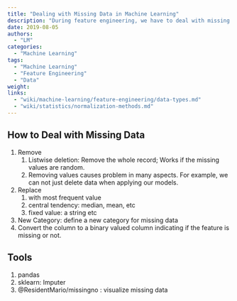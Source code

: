 ```yaml
---
title: "Dealing with Missing Data in Machine Learning"
description: "During feature engineering, we have to deal with missing values."
date: 2019-08-05
authors:
  - "LM"
categories:
  - "Machine Learning"
tags:
  - "Machine Learning"
  - "Feature Engineering"
  - "Data"
weight:
links:
  - "wiki/machine-learning/feature-engineering/data-types.md"
  - "wiki/statistics/normalization-methods.md"
---
```




## How to Deal with Missing Data

1. Remove
	1. Listwise deletion: Remove the whole record; Works if the missing values are random.
	2. Removing values causes problem in many aspects. For example, we can not just delete data when applying our models.
2. Replace
   1. with most frequent value
   2. central tendency: median, mean, etc
   3. fixed value: a string etc
3. New Category: define a new category for missing data
4. Convert the column to a binary valued column indicating if the feature is missing or not.


## Tools

1. pandas
2. sklearn: Imputer
3. @ResidentMario/missingno : visualize missing data

